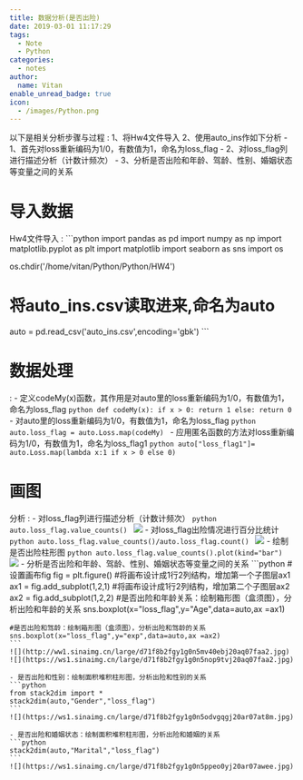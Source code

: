 ```yaml
---
title: 数据分析(是否出险)
date: 2019-03-01 11:17:29
tags:
  - Note
  - Python
categories:
  - notes
author:
  name: Vitan
enable_unread_badge: true
icon:
  - /images/Python.png
---
```

以下是相关分析步骤与过程
:   1、将Hw4文件导入
    2、使用auto_ins作如下分析
    -  1、首先对loss重新编码为1/0，有数值为1，命名为loss_flag
    - 2、对loss_flag列进行描述分析（计数计频次）
    - 3、分析是否出险和年龄、驾龄、性别、婚姻状态等变量之间的关系

# 导入数据
 Hw4文件导入
:   ```python
import pandas as pd
import numpy as np
import matplotlib.pyplot as plt
import matplotlib
import seaborn as sns
import os

os.chdir('/home/vitan/Python/Python/HW4')
# 将auto_ins.csv读取进来,命名为auto
auto = pd.read_csv('auto_ins.csv',encoding='gbk')
    ```
# 数据处理
:  -  定义codeMy(x)函数，其作用是对auto里的loss重新编码为1/0，有数值为1，命名为loss_flag
    ```python
def codeMy(x):
    if x > 0:
        return 1
    else:
        return 0
     ```
    - 对auto里的loss重新编码为1/0，有数值为1，命名为loss_flag
    ```python
    auto.loss_flag = auto.Loss.map(codeMy)
    ```
    - 应用匿名函数的方法对loss重新编码为1/0，有数值为1，命名为loss_flag1
    ```python
    auto["loss_flag1"]= auto.Loss.map(lambda x:1 if x > 0 else 0)
    ```

# 画图
分析
:   - 对loss_flag列进行描述分析（计数计频次）
    ```python
    auto.loss_flag.value_counts()
    ```
    ![](http://ww1.sinaimg.cn/large/d71f8b2fgy1g0n5e60z7gj20ao06wwec.jpg)
    - 对loss_flag出险情况进行百分比统计
    ```python
    auto.loss_flag.value_counts()/auto.loss_flag.count()
    ```
    ![](http://ww1.sinaimg.cn/large/d71f8b2fgy1g0n5ev4yt8j20ao06wwec.jpg)
    - 绘制是否出险柱形图
    ```python
    auto.loss_flag.value_counts().plot(kind="bar")
    ```
    ![](https://ws1.sinaimg.cn/large/d71f8b2fgy1g0n5u8ajf7j20aj06vjr7.jpg)
    - 分析是否出险和年龄、驾龄、性别、婚姻状态等变量之间的关系
    ```python
    #设置画布fig
    fig = plt.figure()
    #将画布设计成1行2列结构，增加第一个子图层ax1
    ax1 = fig.add_subplot(1,2,1)
    #将画布设计成1行2列结构，增加第二个子图层ax2
    ax2 = fig.add_subplot(1,2,2)
    #是否出险和年龄关系：绘制箱形图（盒须图），分析出险和年龄的关系
    sns.boxplot(x="loss_flag",y="Age",data=auto,ax =ax1)

    #是否出险和驾龄：绘制箱形图（盒须图），分析出险和驾龄的关系
    sns.boxplot(x="loss_flag",y="exp",data=auto,ax =ax2)
    ```
    ![](http://ww1.sinaimg.cn/large/d71f8b2fgy1g0n5mv40ebj20aq07faa2.jpg)
    ![](https://ws1.sinaimg.cn/large/d71f8b2fgy1g0n5nop9tvj20aq07faa2.jpg)

    - 是否出险和性别：绘制面积堆积柱形图，分析出险和性别的关系
    ```python
    from stack2dim import *
    stack2dim(auto,"Gender","loss_flag")
    ```
    ![](https://ws1.sinaimg.cn/large/d71f8b2fgy1g0n5odvgqgj20ar07at8m.jpg)
    
    - 是否出险和婚姻状态：绘制面积堆积柱形图，分析出险和婚姻的关系
    ```python
    stack2dim(auto,"Marital","loss_flag")
    ```
    ![](https://ws1.sinaimg.cn/large/d71f8b2fgy1g0n5ppeo0yj20ar07awee.jpg)
